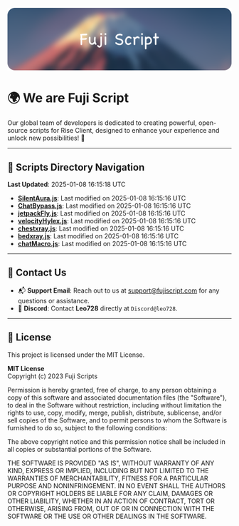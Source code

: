 ![Banner](.github/b.webp)

# 🌍 **We are Fuji Script**

Our global team of developers is dedicated to creating powerful, open-source scripts for Rise Client, designed to enhance your experience and unlock new possibilities! 🌟

---
<!-- SCRIPTS_NAVIGATION_START -->
## 📂 **Scripts Directory Navigation**

**Last Updated**: 2025-01-08 16:15:18 UTC

- **[SilentAura.js](scripts/SilentAura.js)**: Last modified on 2025-01-08 16:15:16 UTC
- **[ChatBypass.js](scripts/ChatBypass.js)**: Last modified on 2025-01-08 16:15:16 UTC
- **[jetpackFly.js](scripts/jetpackFly.js)**: Last modified on 2025-01-08 16:15:16 UTC
- **[velocityHylex.js](scripts/velocityHylex.js)**: Last modified on 2025-01-08 16:15:16 UTC
- **[chestxray.js](scripts/chestxray.js)**: Last modified on 2025-01-08 16:15:16 UTC
- **[bedxray.js](scripts/bedxray.js)**: Last modified on 2025-01-08 16:15:16 UTC
- **[chatMacro.js](scripts/chatMacro.js)**: Last modified on 2025-01-08 16:15:16 UTC

<!-- SCRIPTS_NAVIGATION_END -->

---

## 💬 **Contact Us**  
- 📬 **Support Email**: Reach out to us at [support@fujiscript.com](mailto:support@fujiscript.com) for any questions or assistance.  
- 💬 **Discord**: Contact **Leo728** directly at `Discord@leo728`.

---

## 📜 **License**

This project is licensed under the MIT License.  

**MIT License**  
Copyright (c) 2023 Fuji Scripts  

Permission is hereby granted, free of charge, to any person obtaining a copy of this software and associated documentation files (the "Software"), to deal in the Software without restriction, including without limitation the rights to use, copy, modify, merge, publish, distribute, sublicense, and/or sell copies of the Software, and to permit persons to whom the Software is furnished to do so, subject to the following conditions:  

The above copyright notice and this permission notice shall be included in all copies or substantial portions of the Software.  

THE SOFTWARE IS PROVIDED "AS IS", WITHOUT WARRANTY OF ANY KIND, EXPRESS OR IMPLIED, INCLUDING BUT NOT LIMITED TO THE WARRANTIES OF MERCHANTABILITY, FITNESS FOR A PARTICULAR PURPOSE AND NONINFRINGEMENT. IN NO EVENT SHALL THE AUTHORS OR COPYRIGHT HOLDERS BE LIABLE FOR ANY CLAIM, DAMAGES OR OTHER LIABILITY, WHETHER IN AN ACTION OF CONTRACT, TORT OR OTHERWISE, ARISING FROM, OUT OF OR IN CONNECTION WITH THE SOFTWARE OR THE USE OR OTHER DEALINGS IN THE SOFTWARE.  
